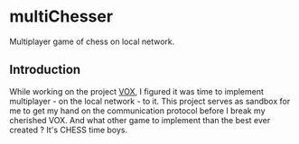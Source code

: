 # multiChesser
Multiplayer game of chess on local network.

## Introduction
While working on the project [VOX](https://github.com/GitHuberlandYann/VOX.git), I figured it was time to implement multiplayer - on the local network - to it.
This project serves as sandbox for me to get my hand on the communication protocol before I break my cherished VOX. And what other game to implement than the best ever created ? It's CHESS time boys.